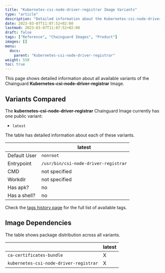 ```yaml
---
title: "Kubernetes-csi-node-driver-registrar Image Variants"
type: "article"
description: "Detailed information about the Kubernetes-csi-node-driver-registrarChainguard Image variants"
date: 2023-03-07T11:07:52+02:00
lastmod: 2023-03-07T11:07:52+02:00
draft: false
tags: ["Reference", "Chainguard Images", "Product"]
images: []
menu:
  docs:
    parent: "Kubernetes-csi-node-driver-registrar"
weight: 550
toc: true
---
```


This page shows detailed information about all available variants of the Chainguard **Kubernetes-csi-node-driver-registrar** Image.

## Variants Compared
The **kubernetes-csi-node-driver-registrar** Chainguard Image currently has one public variant: 

- `latest`

The table has detailed information about each of these variants.

|              | latest                               |
|--------------|--------------------------------------|
| Default User | `nonroot`                            |
| Entrypoint   | `/usr/bin/csi-node-driver-registrar` |
| CMD          | not specified                        |
| Workdir      | not specified                        |
| Has apk?     | no                                   |
| Has a shell? | no                                   |

Check the [tags history page](/chainguard/chainguard-images/reference/kubernetes-csi-node-driver-registrar/tags_history/) for the full list of available tags.
## Image Dependencies
The table shows package distribution across all variants.

|                                        | latest |
|----------------------------------------|--------|
| `ca-certificates-bundle`               | X      |
| `kubernetes-csi-node-driver-registrar` | X      |
